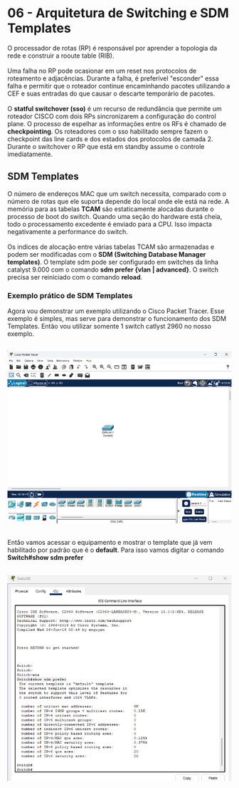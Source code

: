 # 06 - Arquitetura de Switching e SDM Templates

O processador de rotas (RP) é responsável por aprender a topologia da rede e construir a rooute table (RIB). <br></br>
Uma falha no RP pode ocasionar em um reset nos protocolos de roteamento e adjacências. Durante a falha, é preferível "esconder" essa falha e permitir que o roteador continue encaminhando pacotes utilizando a CEF e suas entradas do que causar o descarte temporário de pacotes. <br></br>
O **statful switchover (sso)** é um recurso de redundância que permite um roteador CISCO com dois RPs sincronizarem a configuração do control plane. O processo de espelhar as informações entre os RFs é chamado de **checkpointing**. Os roteadores com o sso habilitado sempre fazem o checkpoint das line cards e dos estados dos protocolos de camada 2. Durante o switchover o RP que está em standby assume o controle imediatamente.

## SDM Templates

O número de endereços MAC que um switch necessita, comparado com o número de rotas que ele suporta depende do local onde ele está na rede. A memória para as tabelas **TCAM** são estaticamente alocadas durante o processo de boot do switch. Quando uma seção do hardware está cheia, todo o processamento excedente é enviado para a CPU. Isso impacta negativamente a performance do switch. <br></br>
Os indices de alocação entre várias tabelas TCAM são armazenadas e podem ser modificadas com o **SDM (Switching Database Manager templates)**. O template sdm pode ser configurado em switches da linha catalyst 9.000 com o comando **sdm prefer {vlan | advanced}**. O switch precisa ser reiniciado com o comando **reload**.

### Exemplo prático de SDM Templates

Agora vou demonstrar um exemplo utilizando o Cisco Packet Tracer. Esse exemplo é simples, mas serve para demonstrar o funcionamento dos SDM Templates. Então vou utilizar somente 1 switch catlyst 2960 no nosso exemplo. <br></br>

![CENÁRIO](Imagens/cenario.png) <br></br>

Então vamos acessar o equipamento e mostrar o template que já vem habilitado por padrão que é o **default**. Para isso vamos digitar o comando **Switch#show sdm prefer** <br></br>

![SDM_DEFAULT](Imagens/sdm_default.png) <br></br>

